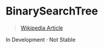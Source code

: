 # BinarySearchTree

> [Wikipedia Article](http://en.wikipedia.org/wiki/Binary_search_tree)

In Development &middot; Not Stable